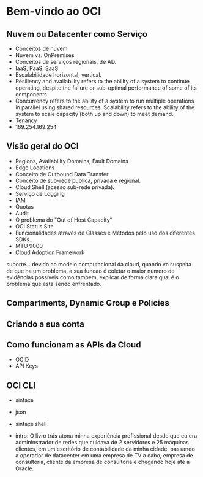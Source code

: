 # Bem-vindo ao OCI

## Nuvem ou Datacenter como Serviço

- Conceitos de nuvem
- Nuvem vs. OnPremises
- Conceitos de serviços regionais, de AD.
- IaaS, PaaS, SaaS
- Escalabilidade horizontal, vertical.
- Resiliency and availability refers to the ability of a system to continue operating, despite the failure or sub-optimal performance of some of its components.
- Concurrency refers to the ability of a system to run multiple operations in parallel using shared resources. Scalability refers to the ability of the system to scale capacity (both up and down) to meet demand.
- Tenancy
- 169.254.169.254

## Visão geral do OCI

- Regions, Availability Domains, Fault Domains
- Edge Locations
- Conceito de Outbound Data Transfer
- Conceito de sub-rede publica, privada e regional.
- Cloud Shell (acesso sub-rede privada).
- Serviço de Logging
- IAM
- Quotas
- Audit
- O problema do "Out of Host Capacity"
- OCI Status Site
- Funcionalidades através de Classes e Métodos pelo uso dos diferentes SDKs.
- MTU 9000
- Cloud Adoption Framework

suporte... 
devido ao modelo computacional da cloud, quando vc suspeita de que ha um problema, a sua funcao é coletar o maior numero de evidências possíveis como.tambem, explicar de forma clara qual é o problema que esta sendo enfrentado.

## Compartments, Dynamic Group e Policies

## Criando a sua conta

## Como funcionam as APIs da Cloud

- OCID
- API Keys

## OCI CLI

- sintaxe
- json
- sintaxe shell

- intro: O livro trás atona minha experiência profissional desde que eu era admininstrador de redes que cuidava de 2 servidores e 25 máquinas clientes, em um escritório de contabilidade da minha cidade, passando a operador de datacenter em uma empresa de TV a cabo, empresa de consultoria, cliente da empresa de consultoria e chegando hoje até a Oracle.
